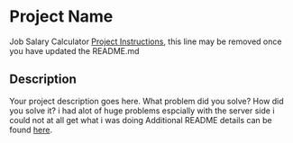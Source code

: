 # Project Name
Job Salary Calculator
[Project Instructions](./INSTRUCTIONS.md), this line may be removed once you have updated the README.md

## Description

Your project description goes here. What problem did you solve? How did you solve it?
i had alot of huge problems espcially with the server side i could not at all get what i was doing 
Additional README details can be found [here](https://github.com/PrimeAcademy/readme-template/blob/master/README.md).
